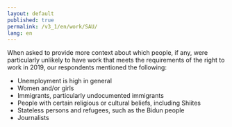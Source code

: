 ```yaml
---
layout: default
published: true
permalink: /v3_1/en/work/SAU/
lang: en
---
```


When asked to provide more context about which people, if any, were particularly unlikely to have work that meets the requirements of the right to work in 2019, our respondents mentioned the following:
- Unemployment is high in general  
- Women and/or girls  
- Immigrants, particularly undocumented immigrants 
- People with certain religious or cultural beliefs, including Shiites 
- Stateless persons and refugees, such as the Bidun people 
- Journalists 